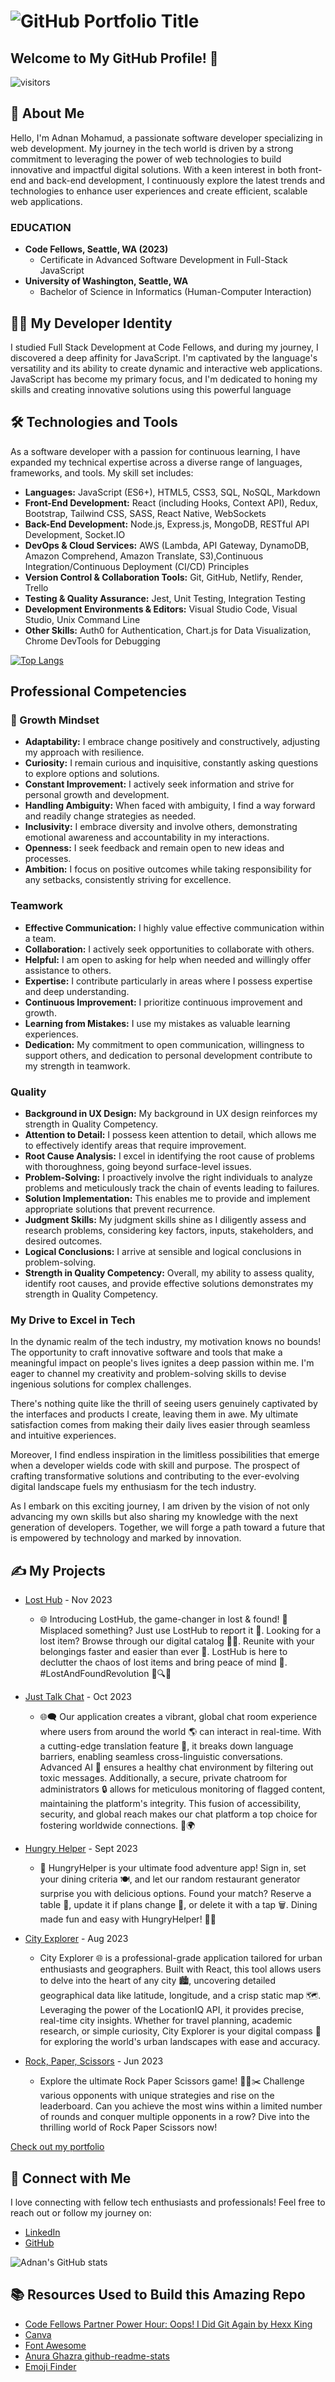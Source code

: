 # ![GitHub Portfolio Title](Banner.png)

## Welcome to My GitHub Profile! &#x1F44B;

  ![visitors](https://visitor-badge.glitch.me/badge?page_id=adnanm123.adnanm123&left_color=green&right_color=red)

## 🌟 About Me

Hello, I'm Adnan Mohamud, a passionate software developer specializing in web development. My journey in the tech world is driven by a strong commitment to leveraging the power of web technologies to build innovative and impactful digital solutions. With a keen interest in both front-end and back-end development, I continuously explore the latest trends and technologies to enhance user experiences and create efficient, scalable web applications.

### EDUCATION

- **Code Fellows, Seattle, WA (2023)**
  - Certificate in Advanced Software Development in Full-Stack JavaScript
- **University of Washington, Seattle, WA**
  - Bachelor of Science in Informatics (Human-Computer Interaction)

## 🧑‍💻️ My Developer Identity

I studied Full Stack Development at Code Fellows, and during my journey, I discovered a deep affinity for JavaScript. I'm captivated by the language's versatility and its ability to create dynamic and interactive web applications. JavaScript has become my primary focus, and I'm dedicated to honing my skills and creating innovative solutions using this powerful language

## 🛠️ Technologies and Tools

As a software developer with a passion for continuous learning, I have expanded my technical expertise across a diverse range of languages, frameworks, and tools. My skill set includes:

- **Languages:** JavaScript (ES6+), HTML5, CSS3, SQL, NoSQL, Markdown
- **Front-End Development:** React (including Hooks, Context API), Redux, Bootstrap, Tailwind CSS, SASS, React Native, WebSockets
- **Back-End Development:** Node.js, Express.js, MongoDB, RESTful API Development, Socket.IO
- **DevOps & Cloud Services:** AWS (Lambda, API Gateway, DynamoDB, Amazon Comprehend, Amazon Translate, S3),Continuous Integration/Continuous Deployment (CI/CD) Principles
- **Version Control & Collaboration Tools:** Git, GitHub, Netlify, Render, Trello
- **Testing & Quality Assurance:** Jest, Unit Testing, Integration Testing
- **Development Environments & Editors:** Visual Studio Code, Visual Studio, Unix Command Line
- **Other Skills:** Auth0 for Authentication, Chart.js for Data Visualization, Chrome DevTools for Debugging

[![Top Langs](https://github-readme-stats.vercel.app/api/top-langs/?username=adnanm123&layout=compact&theme=midnight-purple&card_width=800&langs_count=10)](https://github.com/adnanm123/github-readme-stats)

## Professional Competencies

### 🌟 Growth Mindset

- **Adaptability:** I embrace change positively and constructively, adjusting my approach with resilience.
- **Curiosity:** I remain curious and inquisitive, constantly asking questions to explore options and solutions.
- **Constant Improvement:** I actively seek information and strive for personal growth and development.
- **Handling Ambiguity:** When faced with ambiguity, I find a way forward and readily change strategies as needed.
- **Inclusivity:** I embrace diversity and involve others, demonstrating emotional awareness and accountability in my interactions.
- **Openness:** I seek feedback and remain open to new ideas and processes.
- **Ambition:** I focus on positive outcomes while taking responsibility for any setbacks, consistently striving for excellence.

### Teamwork

- **Effective Communication:** I highly value effective communication within a team.
- **Collaboration:** I actively seek opportunities to collaborate with others.
- **Helpful:** I am open to asking for help when needed and willingly offer assistance to others.
- **Expertise:** I contribute particularly in areas where I possess expertise and deep understanding.
- **Continuous Improvement:** I prioritize continuous improvement and growth.
- **Learning from Mistakes:** I use my mistakes as valuable learning experiences.
- **Dedication:** My commitment to open communication, willingness to support others, and dedication to personal development contribute to my strength in teamwork.

### Quality

- **Background in UX Design:** My background in UX design reinforces my strength in Quality Competency.
- **Attention to Detail:** I possess keen attention to detail, which allows me to effectively identify areas that require improvement.
- **Root Cause Analysis:** I excel in identifying the root cause of problems with thoroughness, going beyond surface-level issues.
- **Problem-Solving:** I proactively involve the right individuals to analyze problems and meticulously track the chain of events leading to failures.
- **Solution Implementation:** This enables me to provide and implement appropriate solutions that prevent recurrence.
- **Judgment Skills:** My judgment skills shine as I diligently assess and research problems, considering key factors, inputs, stakeholders, and desired outcomes.
- **Logical Conclusions:** I arrive at sensible and logical conclusions in problem-solving.
- **Strength in Quality Competency:** Overall, my ability to assess quality, identify root causes, and provide effective solutions demonstrates my strength in Quality Competency.

### My Drive to Excel in Tech

In the dynamic realm of the tech industry, my motivation knows no bounds! The opportunity to craft innovative software and tools that make a meaningful impact on people's lives ignites a deep passion within me. I'm eager to channel my creativity and problem-solving skills to devise ingenious solutions for complex challenges.

There's nothing quite like the thrill of seeing users genuinely captivated by the interfaces and products I create, leaving them in awe. My ultimate satisfaction comes from making their daily lives easier through seamless and intuitive experiences.

Moreover, I find endless inspiration in the limitless possibilities that emerge when a developer wields code with skill and purpose. The prospect of crafting transformative solutions and contributing to the ever-evolving digital landscape fuels my enthusiasm for the tech industry.

As I embark on this exciting journey, I am driven by the vision of not only advancing my own skills but also sharing my knowledge with the next generation of developers. Together, we will forge a path toward a future that is empowered by technology and marked by innovation.

## ✍️ My Projects

* [Lost Hub](https://lost-hub-app.netlify.app/) - Nov 2023
  * 🌐 Introducing LostHub, the game-changer in lost & found! 📍Misplaced something? Just use LostHub to report it 📝. Looking for a lost item? Browse through our digital catalog 🕵️‍♂️. Reunite with your belongings faster and easier than ever 🎊. LostHub is here to declutter the chaos of lost items and bring peace of mind 🌟. #LostAndFoundRevolution 🚀🔍🔗

* [Just Talk Chat](https://github.com/JustTalkChat/just-talk-chat) - Oct 2023
  * 🌐🗨️ Our application creates a vibrant, global chat room experience where users from around the world 🌎 can interact in real-time. With a cutting-edge translation feature 🔄, it breaks down language barriers, enabling seamless cross-linguistic conversations. Advanced AI 🤖 ensures a healthy chat environment by filtering out toxic messages. Additionally, a secure, private chatroom for administrators 🔒 allows for meticulous monitoring of flagged content, maintaining the platform's integrity. This fusion of accessibility, security, and global reach makes our chat platform a top choice for fostering worldwide connections. 🚀🌍 

* [Hungry Helper](https://mr-als-hungryhelper.netlify.app/) - Sept 2023
  * 🍔 HungryHelper is your ultimate food adventure app! Sign in, set your dining criteria 🍽️, and let our random restaurant generator surprise you with delicious options. Found your match? Reserve a table 📅, update it if plans change 🔄, or delete it with a tap 🗑️. Dining made fun and easy with HungryHelper! 📱🎉

* [City Explorer](https://adnan-city-explorer.netlify.app/) - Aug 2023
  * City Explorer 🌐 is a professional-grade application tailored for urban enthusiasts and geographers. Built with React, this tool allows users to delve into the heart of any city 🏙️, uncovering detailed geographical data like latitude, longitude, and a crisp static map 🗺️. Leveraging the power of the LocationIQ API, it provides precise, real-time city insights. Whether for travel planning, academic research, or simple curiosity, City Explorer is your digital compass 🧭 for exploring the world's urban landscapes with ease and accuracy. 

* [Rock, Paper, Scissors](https://glad-gaming.github.io/glad-games/) - Jun 2023
  * Explore the ultimate Rock Paper Scissors game! 🧨📄✂️ Challenge various opponents with unique strategies and rise on the leaderboard. Can you achieve the most wins within a limited number of rounds and conquer multiple opponents in a row? Dive into the thrilling world of Rock Paper Scissors now!

[Check out my portfolio](https://adnan-mohamud-portfolio.netlify.app/)

## 🤝 Connect with Me

I love connecting with fellow tech enthusiasts and professionals! Feel free to reach out or follow my journey on:

- [LinkedIn](https://www.linkedin.com/in/adnanmohamud)
- [GitHub](https://github.com/adnanm123)

![Adnan's GitHub stats](https://github-readme-stats.vercel.app/api?username=adnanm123&show_icons=true&theme=radical)

## 📚 Resources Used to Build this Amazing Repo

- [Code Fellows Partner Power Hour: Oops! I Did Git Again by Hexx King](https://www.youtube.com/watch?v=p2rffnhw9Ec)
- [Canva](https://www.canva.com/)
- [Font Awesome](https://icons8.com/)
- [Anura Ghazra github-readme-stats](https://github.com/anuraghazra/github-readme-stats#github-readme-stats)
- [Emoji Finder](https://emojifinder.com/)
